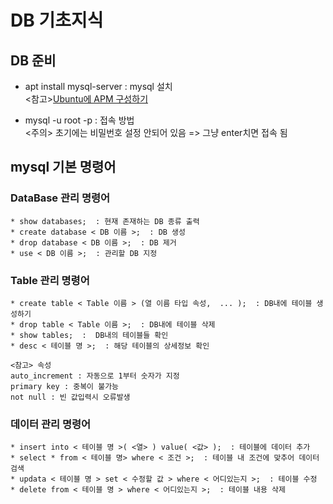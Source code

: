 # DB 기초지식

## DB 준비
+ apt install mysql-server : mysql 설치 <br>
<참고>[Ubuntu에 APM 구성하기](https://blog.lael.be/post/7264)<br>

+ mysql -u root -p : 접속 방법 <br>
<주의> 초기에는 비밀번호 설정 안되어 있음 => 그냥 enter치면 접속 됨

## mysql 기본 명령어
### DataBase 관리 명령어
```
* show databases;  : 현재 존재하는 DB 종류 출력
* create database < DB 이름 >;  : DB 생성
* drop database < DB 이름 >;  : DB 제거
* use < DB 이름 >;  : 관리할 DB 지정
```
### Table 관리 명령어
```
* create table < Table 이름 > (열 이름 타입 속성,  ... );  : DB내에 테이블 생성하기
* drop table < Table 이름 >;  : DB내에 테이블 삭제
* show tables;  :  DB내의 테이블들 확인
* desc < 테이블 명 >;  : 해당 테이블의 상세정보 확인
```
```
<참고> 속성
auto_increment : 자동으로 1부터 숫자가 지정
primary key : 중복이 불가능
not null : 빈 값입력시 오류발생
```
### 데이터 관리 명령어
```
* insert into < 테이블 명 >( <열> ) value( <값> );  : 테이블에 데이터 추가
* select * from < 테이블 명> where < 조건 >;  : 테이블 내 조건에 맞추어 데이터 검색
* updata < 테이블 명 > set < 수정할 값 > where < 어디있는지 >;  : 테이블 수정
* delete from < 테이블 명 > where < 어디있는지 >;  : 테이블 내용 삭제
```
